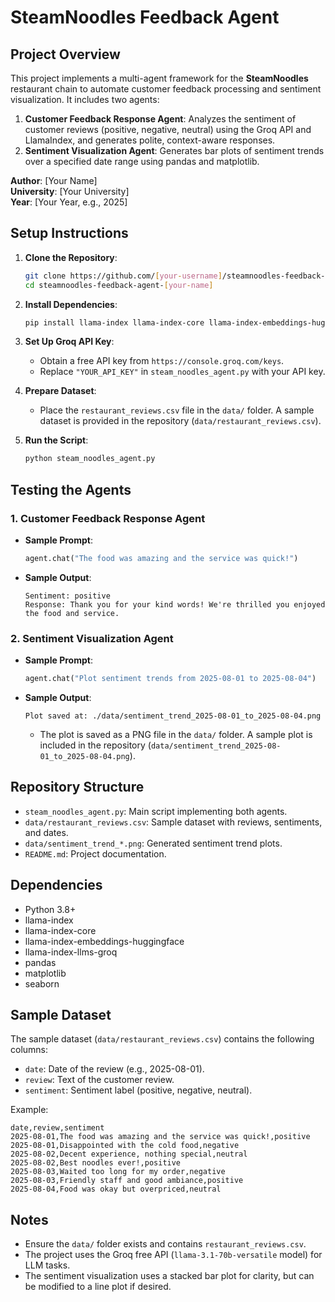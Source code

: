 # SteamNoodles Feedback Agent

## Project Overview

This project implements a multi-agent framework for the **SteamNoodles** restaurant chain to automate customer feedback processing and sentiment visualization. It includes two agents:

1. **Customer Feedback Response Agent**: Analyzes the sentiment of customer reviews (positive, negative, neutral) using the Groq API and LlamaIndex, and generates polite, context-aware responses.
2. **Sentiment Visualization Agent**: Generates bar plots of sentiment trends over a specified date range using pandas and matplotlib.

**Author**: \[Your Name\]\
**University**: \[Your University\]\
**Year**: \[Your Year, e.g., 2025\]

## Setup Instructions

1. **Clone the Repository**:

   ```bash
   git clone https://github.com/[your-username]/steamnoodles-feedback-agent-[your-name].git
   cd steamnoodles-feedback-agent-[your-name]
   ```

2. **Install Dependencies**:

   ```bash
   pip install llama-index llama-index-core llama-index-embeddings-huggingface llama-index-llms-groq pandas matplotlib seaborn
   ```

3. **Set Up Groq API Key**:

   - Obtain a free API key from `https://console.groq.com/keys`.
   - Replace `"YOUR_API_KEY"` in `steam_noodles_agent.py` with your API key.

4. **Prepare Dataset**:

   - Place the `restaurant_reviews.csv` file in the `data/` folder. A sample dataset is provided in the repository (`data/restaurant_reviews.csv`).

5. **Run the Script**:

   ```bash
   python steam_noodles_agent.py
   ```

## Testing the Agents

### 1. Customer Feedback Response Agent

- **Sample Prompt**:

  ```python
  agent.chat("The food was amazing and the service was quick!")
  ```
- **Sample Output**:

  ```
  Sentiment: positive
  Response: Thank you for your kind words! We're thrilled you enjoyed the food and service.
  ```

### 2. Sentiment Visualization Agent

- **Sample Prompt**:

  ```python
  agent.chat("Plot sentiment trends from 2025-08-01 to 2025-08-04")
  ```
- **Sample Output**:

  ```
  Plot saved at: ./data/sentiment_trend_2025-08-01_to_2025-08-04.png
  ```
  - The plot is saved as a PNG file in the `data/` folder. A sample plot is included in the repository (`data/sentiment_trend_2025-08-01_to_2025-08-04.png`).

## Repository Structure

- `steam_noodles_agent.py`: Main script implementing both agents.
- `data/restaurant_reviews.csv`: Sample dataset with reviews, sentiments, and dates.
- `data/sentiment_trend_*.png`: Generated sentiment trend plots.
- `README.md`: Project documentation.

## Dependencies

- Python 3.8+
- llama-index
- llama-index-core
- llama-index-embeddings-huggingface
- llama-index-llms-groq
- pandas
- matplotlib
- seaborn

## Sample Dataset

The sample dataset (`data/restaurant_reviews.csv`) contains the following columns:

- `date`: Date of the review (e.g., 2025-08-01).
- `review`: Text of the customer review.
- `sentiment`: Sentiment label (positive, negative, neutral).

Example:

```csv
date,review,sentiment
2025-08-01,The food was amazing and the service was quick!,positive
2025-08-01,Disappointed with the cold food,negative
2025-08-02,Decent experience, nothing special,neutral
2025-08-02,Best noodles ever!,positive
2025-08-03,Waited too long for my order,negative
2025-08-03,Friendly staff and good ambiance,positive
2025-08-04,Food was okay but overpriced,neutral
```

## Notes

- Ensure the `data/` folder exists and contains `restaurant_reviews.csv`.
- The project uses the Groq free API (`llama-3.1-70b-versatile` model) for LLM tasks.
- The sentiment visualization uses a stacked bar plot for clarity, but can be modified to a line plot if desired.

## 

